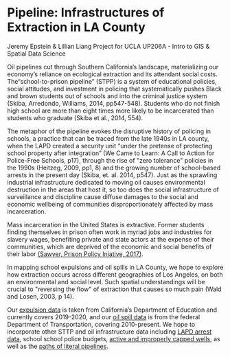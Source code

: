 # Pipeline: Infrastructures of Extraction in LA County
Jeremy Epstein &amp; Lillian Liang
Project for UCLA UP206A - Intro to GIS &amp; Spatial Data Science

Oil pipelines cut through Southern California’s landscape, materializing our economy’s reliance on ecological extraction and its attendant social costs. The“school-to-prison pipeline” (STPP) is a system of educational policies, social attitudes, and investment in policing that systematically pushes Black and brown students out of schools and into the criminal justice system (Skiba, Arredondo, Williams, 2014, pp547-548). Students who do not finish high school are more than eight times more likely to be incarcerated than students who graduate (Skiba et al., 2014, 554).  

The metaphor of the pipeline evokes the disruptive history of policing in schools, a practice that can be traced from the late 1940s in LA county, when the LAPD created a security unit “under the pretense of protecting school property after integration” (We Came to Learn: A Call to Action for Police-Free Schools, p17), through the rise of "zero tolerance" policies in the 1990s (Heitzeg, 2009, pp1, 8) and the growing number of school-based arrests in the present day (Skiba, et. al. 2014, p547).  Just as the sprawling industrial infrastructure dedicated to moving oil causes environmental destruction in the areas that host it, so too does the social infrastructure of surveillance and discipline cause diffuse damages to the social and economic wellbeing of communities disproportionately affected by mass incarceration.

Mass incarceration in the United States is extractive.  Former students finding themselves in prison often work in myriad jobs and industries for slavery wages, benefiting private and state actors at the expense of their communities, which are deprived of the economic and social benefits of their labor [(Sawyer, Prison Policy Iniative, 2017)](https://www.prisonpolicy.org/blog/2017/04/10/wages/).

In mapping school expulsions and oil spills in LA County, we hope to explore how extraction occurs across different geographies of Los Angeles, on both an environmental and social level.  Such spatial understandings will be crucial to "reversing the flow" of extraction that causes so much pain (Wald and Losen, 2003, p 14).

Our [expulsion data](https://www.cde.ca.gov/ds/ad/filesed.asp) is taken from California’s Department of Education and currently covers 2019-2020, and our [oil spill data](https://www.phmsa.dot.gov/data-and-statistics/pipeline/distribution-transmission-gathering-lng-and-liquid-accident-and-incident-data) is from the federal Department of Transportation, covering 2010-present.  We hope to incorporate other STTP and oil infrastructure data including [LAPD arrest data](https://data.lacity.org/Public-Safety/Arrest-Data-from-2010-to-2019/yru6-6re4/data), school school police budgets, [active and improperly capped wells](https://maps.conservation.ca.gov/doggr/wellfinder/#/), as well as the [paths of literal pipelines](https://www.eia.gov/maps/layer_info-m.php).